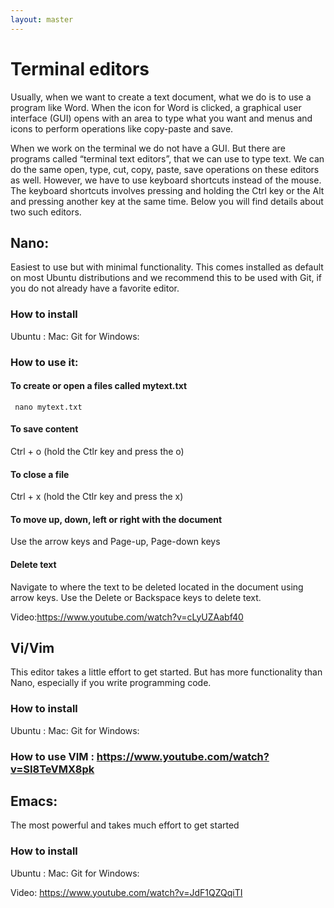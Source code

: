 ```yaml
---
layout: master
---
```


# Terminal editors

Usually, when we want to create a text document, what we do is to use a program like Word. When the icon for Word is clicked, a graphical user interface (GUI) opens with an area to type what you want and menus and icons to perform operations like copy-paste and save. 

When we work on the terminal we do not have a GUI. But there are programs called “terminal text editors”, that we can use to type text. We can do the same open, type, cut,  copy, paste, save operations on these editors as well. However, we have to use keyboard shortcuts instead of the mouse. The keyboard shortcuts involves pressing and holding the Ctrl key or the Alt and pressing another key at the same time. Below you will find details about two such editors.

## Nano:
Easiest to use but with minimal functionality. This comes installed as default on most Ubuntu distributions and we recommend this to be used with Git, if you do not already have a favorite editor.   

### How to install
Ubuntu : 
Mac: 
Git for Windows:

### How to use it:
#### To create or open a files called mytext.txt
```shell
 nano mytext.txt
```
#### To save content    
Ctrl + o (hold the Ctlr key and press the o)
#### To close a file 
Ctrl + x (hold the Ctlr key and press the x)
#### To move up, down, left or right with the document
Use the arrow keys and Page-up, Page-down keys
#### Delete text
Navigate to where the text to be deleted located in the document using arrow keys. Use the Delete or Backspace keys to delete text. 

Video:https://www.youtube.com/watch?v=cLyUZAabf40

## Vi/Vim
 This editor takes a little effort to get started. But has more functionality than Nano, especially if you write programming code. 

### How to install
Ubuntu : 
Mac: 
Git for Windows:

### How to use VIM : https://www.youtube.com/watch?v=SI8TeVMX8pk
      
## Emacs:
  The most powerful and takes much effort to get started  

### How to install
Ubuntu : 
Mac: 
Git for Windows:

Video: https://www.youtube.com/watch?v=JdF1QZQqiTI

